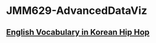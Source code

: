 # JMM629-AdvancedDataViz
 
## [English Vocabulary in Korean Hip Hop](https://jinqili0310.github.io/JMM629-AdvancedDataViz/Project/Website/index.html)

